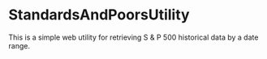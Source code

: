 # StandardsAndPoorsUtility
This is a simple web utility for retrieving S &amp; P 500 historical data by a date range.

